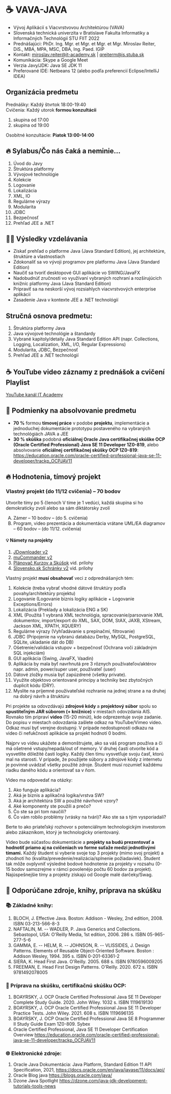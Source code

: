 # ☕ VAVA-JAVA
* Vývoj Aplikácií s Viacvrstvovou Architektúrou (VAVA) 
* Slovenská technická univerzita v Bratislave Fakulta Informatiky a Informačných Technológií STU FIIT 2022
* Prednášajúci: PhDr. Ing. Mgr. et Mgr. et Mgr. et Mgr. Miroslav Reiter, DiS., MBA, MPA, MSC, DBA, Ing. Paed. IGIP
* Kontakt: miroslav.reiter@it-academy.sk | qreiterm@is.stuba.sk
* Komunikácia: Skype a Google Meet
* Verzia Javy/JDK: Java SE JDK 11
* Preferované IDE: Netbeans 12 (alebo podľa preferencií Eclipse/IntelliJ IDEA)

## Organizácia predmetu
Prednášky: Každý štvrtok 18:00-19:40  
Cvičenia: Každý utorok **formou konzultácii**
1. skupina od 17:00
2. skupina od 19:00

Osobitné konzultácie: **Piatok 13:00-14:00**

## 🔥 Sylabus/Čo nás čaká a neminie...
1. Úvod do Javy
1. Štruktúra platformy
1. Vývojové technológie
1. Kolekcie
1. Logovanie
1. Lokalizácia
1. XML, IO
1. Regulárne výrazy
1. Modularita
1. JDBC
1. Bezpečnosť
1. Prehľad JEE a .NET

## 👨‍🏫 Výsledky vzdelávania
* Získať prehľad o platforme Java (Java Standard Edition), jej architektúre, štruktúre a vlastnostiach
* Zdokonaliť sa vo vývoji programov pre platformu Java (Java Standard Edition)
* Naučiť sa tvoriť desktopové GUI aplikácie vo SWING/JavaFX
* Nadobudnúť zručnosti vo využívaní vybraných rozhraní a rozširujúcich knižníc platformy Java (Java Standard Edition)
* Pripraviť sa na neskorší vývoj rozsiahlych viacvrstvových enterprise aplikácií
* Zasadenie Java v kontexte JEE a .NET technológií

## Stručná osnova predmetu:
1. Štruktúra platformy Java
2. Java vývojové technológie a štandardy
3. Vybrané kapitoly/detaily Java Standard Edition API (napr. Collections, Logging, Localization, XML, I/O, Regular Expressions)
4. Modularita, JDBC, Bezpečnosť
5. Prehľad JEE a .NET technológií

## ☕ YouTube video záznamy z prednášok a cvičení Playlist
[YouTube kanál IT Academy](https://www.youtube.com/watch?v=0aV5g2rQCl8&list=PLIu_ZdHo7Pk8VkVfUW06vbZGtzxF9GR24)

## 🥇 Podmienky na absolvovanie predmetu
* **70 %** formou **tímovej práce** v podobe **projektu**, implementácie a jednoduchej dokumentácie prototypu postaveného na vybraných technológiách JAVA a JEE 
* **30 % skúška** podobná **oficiálnej Oracle Java certifikačnej skúške OCP (Oracle Certified Professional) Java SE 11 Developer 1Z0-819**, alebo absolvovanie **oficiálnej** **certifikačnej skúšky OCP 1Z0-819**: https://education.oracle.com/oracle-certified-professional-java-se-11-developer/trackp_OCPJAV11

## 🔥 Hodnotenia, tímový projekt
### Vlastný projekt (do 11/12 cvičenia) – 70 bodov
Utvoríte tímy po 5 členoch
V tíme je 1 vedúci, každá skupina si ho demokraticky zvolí alebo sa sám diktátorsky zvolí

<ol type="A">
  <li>Zámer – 10 bodov – (do 5. cvičenia)</li>
  <li>Program, video prezentácia a dokumentácia vrátane UML/EA diagramov – 60 bodov – (do 11/12. cvičenia) </li>
</ol>

#### 💡 Námety na projekty
1. [JDownloader v2](https://jdownloader.org/)
1. [muCommander v2](https://www.mucommander.com/)
1. [Plánovač Kurzov a Skúšok](https://home.pearsonvue.com/) vid. prílohy
1. [Slovensko.sk Schránky v2](https://www.slovensko.sk/sk/titulna-stranka) vid. prílohy

Vlastný projekt **musí obsahovať** veci z odprednášaných tém: 
1. Kolekcie (treba vybrať vhodné dátové štruktúry podľa povahy/architektúry projektu)
1. Logovanie (Logovanie biznis logiky aplikácie + Logovanie Exceptions/Errors)
1. Lokalizácia (Preklady a lokalizácia ENG a SK)
1. XML (Použitá 1 vybraná XML technológia, spracovanie/parsovanie XML dokumentov, import/export do XML, SAX, DOM, StAX, JAXB, XStream, Jackson XML, XPATH, XQUERY)
1. Regulárne výrazy (Vyhľadávanie s prepínačmi, filtrovanie)
1. JDBC (Pripojenie na vybranú databázu Derby, MySQL, PostgreSQL, SQLite, ukladanie dát do DB)
1. Ošetrenie/validácia vstupov + bezpečnosť (Ochrana voči základným SQL injekciám)
1. GUI aplikácia (Swing, JavaFX, Vaadin) 
2. Aplikácia by mala byť navrhnutá pre 3 rôznych používateľov/aktérov napr. admin, power/super user, používateľ (user)
3. Dátové zložky musia byť zapúzdrené (všetky private). 
4. Využite objektovo orientované princípy a techniky bez zbytočných duplicít kódu (DRY).
5. Myslite na príjemné používateľské rozhranie na jednej strane a na druhej na dobrý návrh a štruktúru

Pri projekte sa odovzdávajú **zdrojové kódy** a **projektový súbor** spolu so **spustiteľným JAR súborom (+ knižnice)** v miestach odovzdania AIS.
Rovnako tím pripraví **video** (15-20 minút), kde odprezentuje svoje zadanie. Do popisu v miestach odovzdania zašlete odkaz na YouTube/Vimeo video. Odkaz musí byť verejne dostupný. V prípade nedostupnosti odkazu na video či nefukčnosti aplikácie sa projekt hodnotí 0 bodmi.

Najprv vo videu ukážete a demonštrujete, ako sa váš program používa a či má ošetrené vstupy/nepadá/out of memory. V druhej časti otvoríte kód a vysvetlíte dôležité časti logiky.
Každý člen tímu vysvetľuje svoju časť, ktorú mal na starosti. V prípade, že použijete súbory a zdrojové kódy z internetu je povinné uvádzať všetky použité zdroje. Študent musí rozumieť každému riadku daného kódu a orientovať sa v ňom.

Video ma odpovedať na otázky: 
1. Ako funguje aplikácia? 
2. Aká je biznis a aplikačná logika/vrstva SW?
3. Aká je architektúra SW a použité návrhové vzory?
4. Aké komponenty ste použili a prečo?
5. Čo ste sa pri tom naučili? 
6. Čo vám robilo problémy (vrásky na tvári)? Ako ste sa s tým vysporiadali?

Berte to ako priateľský rozhovor s potenciálnym technologickým investorom alebo zákazníkom, ktorý je technologicky orientovaný.

Video bude súčasťou dokumentácie a **projekty sa budú prezentovať a hodnotiť priamo aj na cvičeniach vo forme suťaže medzi jednotlivými tímami.** Každý študent si vyberie svoje top 3 projekty (mimo svoj projekt) a zhodnotí ho (kvalita/prevedenie/realizácia/splnenie požiadaviek). Študent tak môže ovplyvniť výsledné bodové hodnotenie za projekty v rozsahu (0-15 bodov samozrejme v rámci povolenéjo počtu 60 bodov za projekt). Najúspešnejšie tímy a projekty získajú od Google malé darčeky/Swag.  

## 📰 Odporúčane zdroje, knihy, príprava na skúšku
### 📚 Základné knihy:
1. BLOCH, J. Effective Java. Boston: Addison - Wesley, 2nd edition, 2008. ISBN 03-213-566-8-3
1. NAFTALIN, M. -- WADLER, P. Java Generics and Collections. Sebastopol, USA: O'Reilly Media, 1st edition, 2006. 286 s. ISBN 05-965-277-5-6
1. GAMMA, E. -- HELM, R. -- JOHNSON, R. -- VLISSIDES, J. Design Patterns. Elements of Reusable Object-Oriented Software. Boston : Addison Wesley, 1994. 395 s. ISBN 0-201-63361-2
1. SIERA, K. Head First Java. O'Reilly. 2005. 688 s. ISBN 9780596009205
1. FREEMAN, E. Head First Design Patterns. O'Reilly.  2020. 672 s. ISBN 9781492078005

### 💼 Príprava na skúšku, certifikačnú skúšku OCP:
1. BOAYRSKY, J. OCP Oracle Certified Professional Java SE 11 Developer Complete Study Guide. 2020. John Wiley. 1032 s. ISBN 1119619130
2. BOAYRSKY, J. OCP Oracle Certified Professional Java SE 11 Developer Practice Tests. John Wiley. 2021. 608 s. ISBN 1119696135
3. BOAYRSKY, J. OCP Oracle Certified Professional Java SE 8 Programmer II Study Guide Exam 1Z0-809. Sybex
4. Oracle Certified Professional, Java SE 11 Developer Certification Overview https://education.oracle.com/oracle-certified-professional-java-se-11-developer/trackp_OCPJAV11

### 🌐 Elektronické zdroje:
1. Oracle Java Dokumentácia: Java Platform, Standard Edition 11 API Specification, 2021, https://docs.oracle.com/en/java/javase/11/docs/api/
1. Oracle Blog java https://blogs.oracle.com/java/
1. Dzone Java Spotlight https://dzone.com/java-jdk-development-tutorials-tools-news
